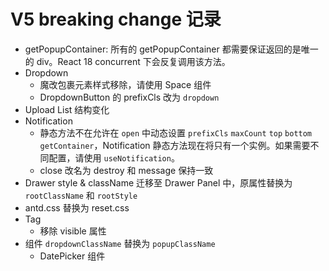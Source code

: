 # V5 breaking change 记录

- getPopupContainer: 所有的 getPopupContainer 都需要保证返回的是唯一的 div。React 18 concurrent 下会反复调用该方法。
- Dropdown
  - 魔改包裹元素样式移除，请使用 Space 组件
  - DropdownButton 的 prefixCls 改为 `dropdown`
- Upload List 结构变化
- Notification
  - 静态方法不在允许在 `open` 中动态设置 `prefixCls` `maxCount` `top` `bottom` `getContainer`，Notification 静态方法现在将只有一个实例。如果需要不同配置，请使用 `useNotification`。
  - close 改名为 destroy 和 message 保持一致
- Drawer style & className 迁移至 Drawer Panel 中，原属性替换为 `rootClassName` 和 `rootStyle`
- antd.css 替换为 reset.css
- Tag
  - 移除 visible 属性
- 组件 `dropdownClassName` 替换为 `popupClassName`
  - DatePicker 组件
